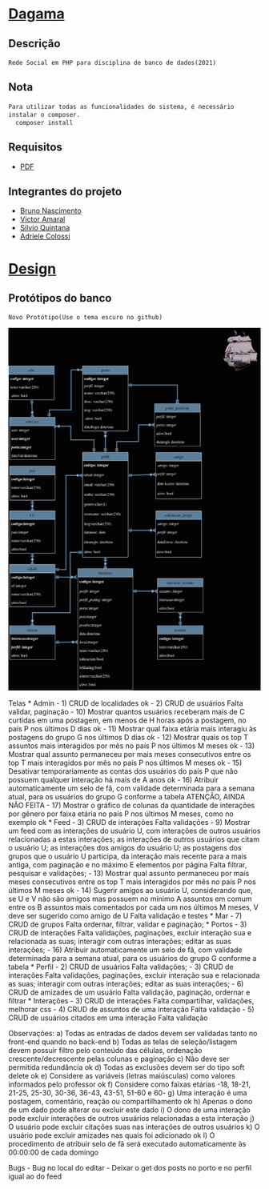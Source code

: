 # [Dagama](https://dagama.herokuapp.com/)
## Descrição
    Rede Social em PHP para disciplina de banco de dados(2021)
## Nota
    Para utilizar todas as funcionalidades do sistema, é necessário instalar o composer.
      composer install
## Requisitos
* [PDF](https://github.com/Chipskein/dagama/blob/main/lista9-projeto.pdf)
## Integrantes do projeto
* [Bruno Nascimento](https://github.com/Chipskein)
* [Victor Amaral](https://github.com/VictorAmaral22)
* [Silvio Quintana](https://github.com/SilvioGQ)
* [Adriele Colossi](https://github.com/adrielecolossi)

# [Design](https://www.figma.com/file/WmCnbvOqMdXhFGvoKSXfjT/dagama.com?node-id=2%3A2)

## Protótipos do banco
    Novo Protótipo(Use o tema escuro no github)
   ![dagama_proto](https://github.com/Chipskein/dagama/blob/main/backend/infra/dagama.png)


Telas
    * Admin
        - 1) CRUD de localidades
            ok
        - 2) CRUD de usuários
            Falta validar, paginação
        - 10) Mostrar quantos usuários receberam mais de C curtidas em uma postagem, em menos de H horas após a postagem,
        no país P nos últimos D dias
            ok
        - 11) Mostrar qual faixa etária mais interagiu às postagens do grupo G nos últimos D dias
            ok
        - 12) Mostrar quais os top T assuntos mais interagidos por mês no país P nos últimos M meses
            ok
        - 13) Mostrar qual assunto permaneceu por mais meses consecutivos entre os top T mais interagidos por mês no país P 
        nos últimos M meses
            ok
        - 15) Desativar temporariamente as contas dos usuários do país P que não possuem qualquer interação há mais de A 
        anos
            ok
        - 16) Atribuir automaticamente um selo de fã, com validade determinada para a semana atual, para os usuários do grupo G conforme a tabela
        ATENÇÃO, AINDA NÃO FEITA
        - 17) Mostrar o gráfico de colunas da quantidade de interações por gênero por faixa etária no país P nos últimos M meses,
        como no exemplo
            ok
    * Feed
        - 3) CRUD de interações
            Falta validações
        - 9) Mostrar um feed com as interações do usuário U, com interações de outros usuários relacionadas a estas interações; 
        as interações de outros usuários que citam o usuário U; as interações dos amigos do usuário U; as postagens dos 
        grupos que o usuário U participa, da interação mais recente para a mais antiga, com paginação e no máximo E 
        elementos por página
            Falta filtrar, pesquisar e validações;
        - 13) Mostrar qual assunto permaneceu por mais meses consecutivos entre os top T mais interagidos por mês no país P 
        nos últimos M meses
            ok
        - 14) Sugerir amigos ao usuário U, considerando que, se U e V não são amigos mas possuem no mínimo A assuntos em 
        comum entre os B assuntos mais comentados por cada um nos últimos M meses, V deve ser sugerido como amigo de U
            Falta validação e testes
    * Mar
        - 7) CRUD de grupos
            Falta ordernar, filtrar, validar e paginação;
    * Portos
        - 3) CRUD de interações
            Falta validações, paginações, excluir interação sua e relacionada as suas; interagir com outras interações; editar as suas interações;
        - 16) Atribuir automaticamente um selo de fã, com validade determinada para a semana atual, para os usuários do grupo 
        G conforme a tabela
    * Perfil
        - 2) CRUD de usuários
            Falta validações;
        - 3) CRUD de interações
            Falta validações, paginações, excluir interação sua e relacionada as suas; interagir com outras interações; editar as suas interações;
        - 6) CRUD de amizades de um usuário 
            Falta validação, paginação, ordernar e filtrar
    * Interações
        - 3) CRUD de interações
            Falta compartilhar, validações, melhorar css
        - 4) CRUD de assuntos de uma interação
            Falta validação
        - 5) CRUD de usuários citados em uma interação
            Falta validação

Observações:
    a) Todas as entradas de dados devem ser validadas tanto no front-end quando no back-end
    b) Todas as telas de seleção/listagem devem possuir filtro pelo conteúdo das células, ordenação crescente/decrescente 
    pelas colunas e paginação
    c) Não deve ser permitida redundância
        ok
    d) Todas as exclusões devem ser do tipo soft delete
        ok
    e) Considere as variáveis (letras maiúsculas) como valores informados pelo professor
        ok
    f) Considere como faixas etárias -18, 18-21, 21-25, 25-30, 30-36, 36-43, 43-51, 51-60 e 60-
    g) Uma interação é uma postagem, comentário, reação ou compartilhamento
        ok
    h) Apenas o dono de um dado pode alterar ou excluir este dado
    i) O dono de uma interação pode excluir interações de outros usuários relacionadas a esta interação
    j) O usuário pode excluir citações suas nas interações de outros usuários
    k) O usuário pode excluir amizades nas quais foi adicionado
        ok
    l) O procedimento de atribuir selo de fã será executado automaticamente às 00:00:00 de cada domingo

Bugs
    - Bug no local do editar
    - Deixar o get dos posts no porto e no perfil igual ao do feed